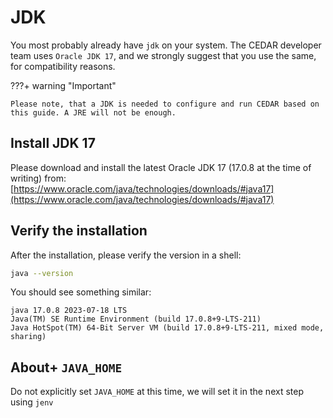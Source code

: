 # JDK

You most probably already have `jdk` on your system.
The CEDAR developer team uses `Oracle JDK 17`, and we strongly suggest that you use the same, for compatibility reasons.

???+ warning "Important"
    
    Please note, that a JDK is needed to configure and run CEDAR based on this guide. A JRE will not be enough.

## Install JDK 17

Please download and install the latest Oracle JDK 17 (17.0.8 at the time of writing) from:
[https://www.oracle.com/java/technologies/downloads/#java17](https://www.oracle.com/java/technologies/downloads/#java17)

## Verify the installation

After the installation, please verify the version in a shell:
```sh
java --version
```

You should see something similar:
```
java 17.0.8 2023-07-18 LTS
Java(TM) SE Runtime Environment (build 17.0.8+9-LTS-211)
Java HotSpot(TM) 64-Bit Server VM (build 17.0.8+9-LTS-211, mixed mode, sharing)
```

## About+ `JAVA_HOME`

Do not explicitly set `JAVA_HOME` at this time, we will set it in the next step using `jenv`
